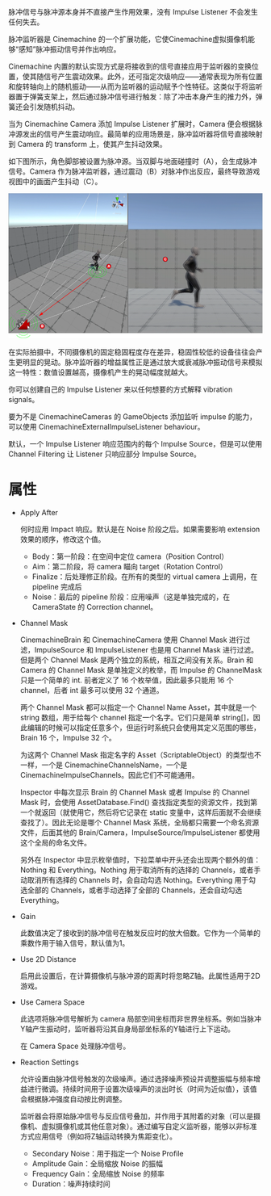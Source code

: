 脉冲信号与脉冲源本身并不直接产生作用效果，没有 Impulse Listener 不会发生任何失去。

脉冲监听器是 Cinemachine 的一个扩展功能，它使Cinemachine虚拟摄像机能够“感知”脉冲振动信号并作出响应。

Cinemachine 内置的默认实现方式是将接收到的信号直接应用于监听器的变换位置，使其随信号产生震动效果。此外，还可指定次级响应——通常表现为所有位置和旋转轴向上的随机振动——从而为监听器的运动赋予个性特征。这类似于将监听器置于弹簧支架上，然后通过脉冲信号进行触发：除了冲击本身产生的推力外，弹簧还会引发随机抖动。

当为 Cinemachine Camera 添加 Impulse Listener 扩展时，Camera 便会根据脉冲源发出的信号产生震动响应。最简单的应用场景是，脉冲监听器将信号直接映射到 Camera 的 transform 上，使其产生抖动效果。

如下图所示，角色脚部被设置为脉冲源。当双脚与地面碰撞时（A），会生成脉冲信号。Camera 作为脉冲监听器，通过震动（B）对脉冲作出反应，最终导致游戏视图中的画面产生抖动（C）。

![ImpulseOverview](../../Images/ImpulseOverview.png)

在实际拍摄中，不同摄像机的固定稳固程度存在差异，稳固性较低的设备往往会产生更明显的晃动。脉冲监听器的增益属性正是通过放大或衰减脉冲振动信号来模拟这一特性：数值设置越高，摄像机产生的晃动幅度就越大。

你可以创建自己的 Impulse Listener 来以任何想要的方式解释 vibration signals。

要为不是 CinemachineCameras 的 GameObjects 添加监听 impulse 的能力，可以使用 CinemachineExternalImpulseListener behaviour。

默认，一个 Impulse Listener 响应范围内的每个 Impulse Source，但是可以使用 Channel Filtering 让 Listener 只响应部分 Impulse Source。

# 属性

- Apply After

  何时应用 Impact 响应。默认是在 Noise 阶段之后。如果需要影响 extension 效果的顺序，修改这个值。

  - Body：第一阶段：在空间中定位 camera（Position Control）
  - Aim：第二阶段，将 camera 瞄向 target（Rotation Control）
  - Finalize：后处理修正阶段。在所有的类型的 virtual camera 上调用，在 pipeline 完成后
  - Noise：最后的 pipeline 阶段：应用噪声（这是单独完成的，在 CameraState 的 Correction channel。

- Channel Mask

  CinemachineBrain 和 CinemachineCamera 使用 Channel Mask 进行过滤，ImpulseSource 和 ImpulseListener 也是用 Channel Mask 进行过滤。但是两个 Channel Mask 是两个独立的系统，相互之间没有关系。Brain 和 Camera 的 Channel Mask 是单独定义的枚举，而 Impulse 的 ChannelMask 只是一个简单的 int. 前者定义了 16 个枚举值，因此最多只能用 16 个 channel，后者 int 最多可以使用 32 个通道。

  两个 Channel Mask 都可以指定一个 Channel Name Asset，其中就是一个 string 数组，用于给每个 channel 指定一个名字。它们只是简单 string[]，因此编辑的时候可以指定任意多个，但运行时系统只会使用其定义范围的哪些，Brain 16 个，Impulse 32 个。

  为这两个 Channel Mask 指定名字的 Asset（ScriptableObject）的类型也不一样，一个是 CinemachineChannelsName，一个是 CinemachineImpulseChannels。因此它们不可能通用。

  Inspector 中每次显示 Brain 的 Channel Mask 或者 Impulse 的 Channel Mask 时，会使用 AssetDatabase.Find() 查找指定类型的资源文件，找到第一个就返回（就使用它，然后将它记录在 static 变量中，这样后面就不会继续查找了）。因此无论是哪个 Channel Mask 系统，全局都只需要一个命名资源文件，后面其他的 Brain/Camera，ImpulseSource/ImpulseListener 都使用这个全局的命名文件。

  另外在 Inspector 中显示枚举值时，下拉菜单中开头还会出现两个额外的值：Nothing 和 Everything。Nothing 用于取消所有的选择的 Channels，或者手动取消所有选择的 Channels 时，会自动勾选 Nothing。Everything 用于勾选全部的 Channels，或者手动选择了全部的 Channels，还会自动勾选 Everything。

- Gain

  此数值决定了接收到的脉冲信号在触发反应时的放大倍数。它作为一个简单的乘数作用于输入信号，默认值为1。

- Use 2D Distance

  启用此设置后，在计算摄像机与脉冲源的距离时将忽略Z轴。此属性适用于2D游戏。

- Use Camera Space

  此选项将脉冲信号解析为 camera 局部空间坐标而非世界坐标系。例如当脉冲Y轴产生振动时，监听器将沿其自身局部坐标系的Y轴进行上下运动。

  在 Camera Space 处理脉冲信号。

- Reaction Settings

  允许设置由脉冲信号触发的次级噪声。通过选择噪声预设并调整振幅与频率增益进行微调。持续时间用于设置次级噪声的淡出时长（时间为近似值），该值会根据脉冲强度自动按比例调整。

  监听器会将原始脉冲信号与反应信号叠加，并作用于其附着的对象（可以是摄像机、虚拟摄像机或其他任意对象）。通过编写自定义监听器，能够以非标准方式应用信号（例如将Z轴运动转换为焦距变化）。

  - Secondary Noise：用于指定一个 Noise Profile
  - Amplitude Gain：全局缩放 Noise 的振幅
  - Frequency Gain：全局缩放 Noise 的频率
  - Duration：噪声持续时间

  





